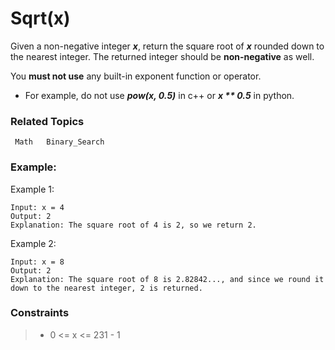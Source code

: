 # Sqrt(x)

Given a non-negative integer _**x**_, return the square root of _**x**_ rounded down to the nearest integer. The returned integer should be **non-negative** as well.

You **must not use** any built-in exponent function or operator.

+ For example, do not use _**pow(x, 0.5)**_ in c++ or _**x ** 0.5**_ in python.


### Related Topics
     Math   Binary_Search
### Example:
  Example 1:
  
    Input: x = 4
    Output: 2
    Explanation: The square root of 4 is 2, so we return 2.
  Example 2:

    Input: x = 8
    Output: 2
    Explanation: The square root of 8 is 2.82842..., and since we round it down to the nearest integer, 2 is returned.
### Constraints

>- 0 <= x <= 231 - 1

